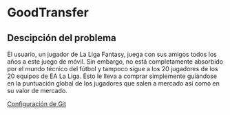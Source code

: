 # GoodTransfer
## Descipción del problema
El usuario, un jugador de La Liga Fantasy, juega con sus amigos todos los años a este juego de móvil. Sin embargo, no está completamente absorbido por el mundo técnico del fútbol y tampoco sigue a los 20 jugadores de los 20 equipos de EA La Liga. Esto le lleva a comprar simplemente guiándose en la puntuación global de los jugadores que salen a mercado así como en su valor de mercado.

[Configuración de Git](Docs/ControlGitHub.png)